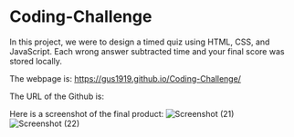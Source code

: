 # Coding-Challenge
In this project, we were to design a timed quiz using HTML, CSS, and JavaScript.  Each wrong answer subtracted time and your final score was stored locally.

The webpage is:  https://gus1919.github.io/Coding-Challenge/

The URL of the Github is:

Here is a screenshot of the final product:
![Screenshot (21)](https://user-images.githubusercontent.com/86876335/130340320-2d5b9f03-4436-46d2-a845-cd10ce006bf6.png)
![Screenshot (22)](https://user-images.githubusercontent.com/86876335/130340322-54755d5f-9917-44c3-85a9-7012afab42a8.png)
